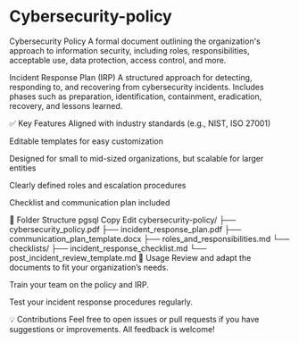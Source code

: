 # Cybersecurity-policy
Cybersecurity Policy
A formal document outlining the organization's approach to information security, including roles, responsibilities, acceptable use, data protection, access control, and more.

Incident Response Plan (IRP)
A structured approach for detecting, responding to, and recovering from cybersecurity incidents. Includes phases such as preparation, identification, containment, eradication, recovery, and lessons learned.

✅ Key Features
Aligned with industry standards (e.g., NIST, ISO 27001)

Editable templates for easy customization

Designed for small to mid-sized organizations, but scalable for larger entities

Clearly defined roles and escalation procedures

Checklist and communication plan included

📂 Folder Structure
pgsql
Copy
Edit
cybersecurity-policy/
├── cybersecurity_policy.pdf
├── incident_response_plan.pdf
├── communication_plan_template.docx
├── roles_and_responsibilities.md
└── checklists/
    ├── incident_response_checklist.md
    └── post_incident_review_template.md
📌 Usage
Review and adapt the documents to fit your organization’s needs.

Train your team on the policy and IRP.

Test your incident response procedures regularly.

💡 Contributions
Feel free to open issues or pull requests if you have suggestions or improvements. All feedback is welcome!
